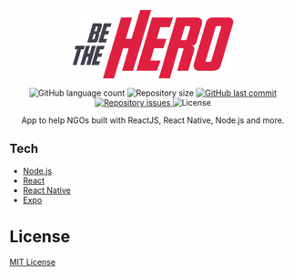 <p align="center">
  <img src="mobile/src/assets/logo@3x.png" />

<p align="center">
  <img alt="GitHub language count" src="https://img.shields.io/github/languages/count/fariasmateuss/BeTheHero">

  <img alt="Repository size" src="https://img.shields.io/github/repo-size/fariasmateuss/BeTheHero">
  
  <a href="https://github.com/fariasmateuss/BeTheHero/commits/master">
    <img alt="GitHub last commit" src="https://img.shields.io/github/last-commit/fariasmateuss/BeTheHero">
  </a>

  <a href="https://github.com/fariasmateuss/BeTheHero/issues">
    <img alt="Repository issues" src="https://img.shields.io/github/issues/fariasmateuss/BeTheHero">
  </a>

  <img alt="License" src="https://img.shields.io/badge/license-MIT-brightgreen">
</p>
  
<p align="center">
  App to help NGOs built with ReactJS, React Native, Node.js and more.
</p>

## Tech

- [Node.js](https://nodejs.org/en/)
- [React](https://reactjs.org)
- [React Native](https://facebook.github.io/react-native/)
- [Expo](https://expo.io/)

# License
[MIT License](/LICENSE)
